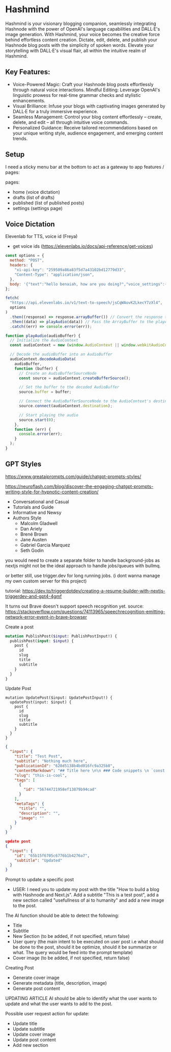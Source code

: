 # Hashmind

Hashmind is your visionary blogging companion, seamlessly integrating Hashnode with the power of OpenAI's language capabilities and DALL·E's image generation. With Hashmind, your voice becomes the creative force behind effortless content creation. Dictate, edit, delete, and publish your Hashnode blog posts with the simplicity of spoken words. Elevate your storytelling with DALL·E's visual flair, all within the intuitive realm of Hashmind.

## Key Features:

- Voice-Powered Magic: Craft your Hashnode blog posts effortlessly through natural voice interactions.
  Mindful Editing: Leverage OpenAI's linguistic prowess for real-time grammar checks and stylistic enhancements.
- Visual Brilliance: Infuse your blogs with captivating images generated by DALL·E for a truly immersive experience.
- Seamless Management: Control your blog content effortlessly – create, delete, and edit – all through intuitive voice commands.
- Personalized Guidance: Receive tailored recommendations based on your unique writing style, audience engagement, and emerging content trends.

## Setup

I need a sticky menu bar at the bottom to act as a gateway to app features / pages:

pages:

- home (voice dictation)
- drafts (list of drafts)
- published (list of published posts)
- settings (settings page)

## Voice Dictation

Elevenlab for TTS, voice id (Freya)

- get voice ids (https://elevenlabs.io/docs/api-reference/get-voices)

```js
const options = {
  method: "POST",
  headers: {
    "xi-api-key": "259509a86a83f5d7a43102bd12779d33",
    "Content-Type": "application/json",
  },
  body: '{"text":"hello benaiah, how are you doing?","voice_settings":{"similarity_boost":0,"stability":0}}',
};

fetch(
  "https://api.elevenlabs.io/v1/text-to-speech/jsCqWAovK2LkecY7zXl4",
  options
)
  .then((response) => response.arrayBuffer()) // Convert the response to an ArrayBuffer
  .then((data) => playAudio(data)) // Pass the ArrayBuffer to the playAudio function
  .catch((err) => console.error(err));

function playAudio(audioBuffer) {
  // Initialize the AudioContext
  const audioContext = new (window.AudioContext || window.webkitAudioContext)();

  // Decode the audioBuffer into an AudioBuffer
  audioContext.decodeAudioData(
    audioBuffer,
    function (buffer) {
      // Create an AudioBufferSourceNode
      const source = audioContext.createBufferSource();

      // Set the buffer to the decoded AudioBuffer
      source.buffer = buffer;

      // Connect the AudioBufferSourceNode to the AudioContext's destination (e.g., speakers)
      source.connect(audioContext.destination);

      // Start playing the audio
      source.start(0);
    },
    function (err) {
      console.error(err);
    }
  );
}
```

## GPT Styles

https://www.greataiprompts.com/guide/chatgpt-prompts-styles/

https://neuroflash.com/blog/discover-the-engaging-chatgpt-prompts-writing-style-for-hypnotic-content-creation/

- Conversational and Casual
- Tutorials and Guide
- Informative and Newsy
- Authors Style
  - Malcolm Gladwell
  - Dan Ariely
  - Brené Brown
  - Jane Austen
  - Gabriel Garcia Marquez
  - Seth Godin

you would need to create a separate folder to handle background-jobs as nextjs might not be the ideal approach to handle jobs/queues with bullmq.

or better still, use trigger.dev for long running jobs. (i dont wanna manage my own custom server for this project)

tutorial: https://dev.to/triggerdotdev/creating-a-resume-builder-with-nextjs-triggerdev-and-gpt4-4gmf

It turns out Brave doesn't support speech recognition yet.
source: https://stackoverflow.com/questions/74113965/speechrecognition-emitting-network-error-event-in-brave-browser

Create a post

```graphql
mutation PublishPost($input: PublishPostInput!) {
  publishPost(input: $input) {
    post {
      id
      slug
      title
      subtitle
    }
  }
}
```

Update Post

```gql
mutation UpdatePost($input: UpdatePostInput!) {
  updatePost(input: $input) {
    post {
      id
      slug
      title
      subtitle
    }
  }
}
```

```json
{
  "input": {
    "title": "Test Post",
    "subtitle": "Nothing much here",
    "publicationId": "628d5138b4bd016fc9a325b8",
    "contentMarkdown": "## Title here \n\n ### Code snippets \n `const a = 24;`",
    "slug": "this-is-cool",
    "tags": [
      {
        "id": "56744721958ef13879b94cad"
      }
    ],
    "metaTags": {
      "title": "",
      "description": "",
      "image": ""
    }
  }
}

update post
{
  "input": {
    "id": "65b15f6705c6776b1b4276a7",
    "subtitle": "Updated"
  }
}
```

Prompt to update a specific post

- USER: I need you to update my post with the title "How to build a blog with Hashnode and Next.js". Add a subtitle "This is a test post", add a new section called "usefullness of ai to humanity" and add a new image to the post.

The AI function should be able to detect the following:

- Title
- Subtitle
- New Section (to be added, if not specified, return false)
- User query (the main intent to be executed on user post i.e what should be done to the post, should it be optimize, should it be summarize or what. The query would be feed into the prompt template)
- Cover image (to be added, if not specified, return false)

Creating Post

- Generate cover image
- Generate metadata (title, description, image)
- Generate post content

UPDATING ARTICLE
AI should be able to identify what the user wants to update and what the user wants to add to the post.

Possible user request action for update:

- Update title
- Update subtitle
- Update cover image
- Update post content
- Add new section
